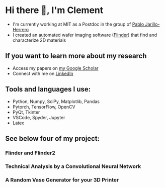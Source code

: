 # Hi there 👋, I'm Clement

- I'm currently working at MIT as a Postdoc in the group of [Pablo Jarillo-Herrero](http://jarilloherrero.mit.edu/)
- I created an automated wafer imaging software ([Flinder](https://github.com/ClementCollignon/Flinder)) that find and characterize 2D materials

## If you want to learn more about my research
  - Access my papers on [my Google Scholar](https://scholar.google.com/citations?user=rIwabBwAAAAJ&hl=en&oi=ao)
  - Connect with me on [LinkedIn](https://www.linkedin.com/in/clement-collignon/)

## Tools and languages I use:
 - Python, Numpy, SciPy, Matplotlib, Pandas
 - Pytorch, TensorFlow, OpenCV
 - PyQt, Tkinter
 - VSCode, Spyder, Jupyter
 - Latex

## See below four of my project:

### Flinder and Flinder2

### Technical Analysis by a Convolutional Neural Network

### A Random Vase Generator for your 3D Printer
